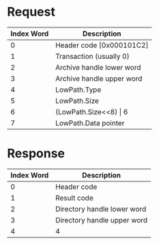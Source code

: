 # Request

| Index Word | Description                |
|------------|----------------------------|
| 0          | Header code \[0x000101C2\] |
| 1          | Transaction (usually 0)    |
| 2          | Archive handle lower word  |
| 3          | Archive handle upper word  |
| 4          | LowPath.Type               |
| 5          | LowPath.Size               |
| 6          | (LowPath.Size\<\<8) \| 6   |
| 7          | LowPath.Data pointer       |

# Response

| Index Word | Description                 |
|------------|-----------------------------|
| 0          | Header code                 |
| 1          | Result code                 |
| 2          | Directory handle lower word |
| 3          | Directory handle upper word |
| 4          | 4                           |